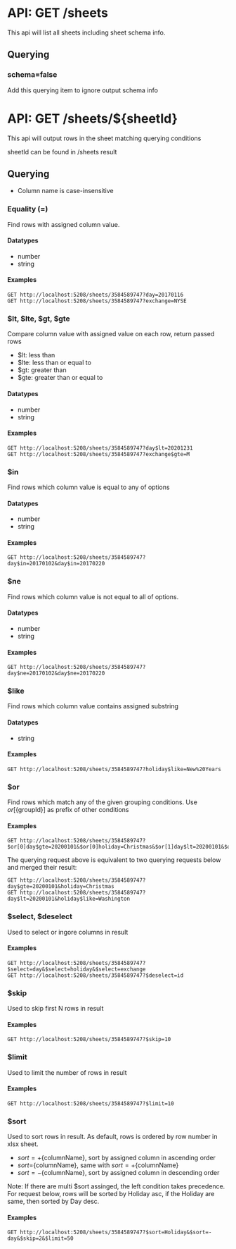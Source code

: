 # API: GET /sheets

This api will list all sheets including sheet schema info.

## Querying
### schema=false
Add this querying item to ignore output schema info

# API: GET /sheets/${sheetId}

This api will output rows in the sheet matching querying conditions

sheetId can be found in /sheets result


## Querying
- Column name is case-insensitive

### Equality (=)
Find rows with assigned column value.

#### Datatypes
- number 
- string

#### Examples
```
GET http://localhost:5208/sheets/3584589747?day=20170116
GET http://localhost:5208/sheets/3584589747?exchange=NYSE
```

### $lt, $lte, $gt, $gte

Compare column value with assigned value on each row, return passed rows

- $lt: less than
- $lte: less than or equal to
- $gt: greater than
- $gte: greater than or equal to

#### Datatypes
- number 
- string

#### Examples
```
GET http://localhost:5208/sheets/3584589747?day$lt=20201231
GET http://localhost:5208/sheets/3584589747?exchange$gte=M
```

### $in
Find rows which column value is equal to any of options

#### Datatypes
- number 
- string

#### Examples
```
GET http://localhost:5208/sheets/3584589747?day$in=20170102&day$in=20170220
```

### $ne
Find rows which column value is not equal to all of options.

#### Datatypes
- number 
- string

#### Examples
```
GET http://localhost:5208/sheets/3584589747?day$ne=20170102&day$ne=20170220
```

### $like
Find rows which column value contains assigned substring

#### Datatypes
- string

#### Examples
```
GET http://localhost:5208/sheets/3584589747?holiday$like=New%20Years
```

### $or
Find rows which match any of the given grouping conditions.
Use $or[${groupId}] as prefix of other conditions

#### Examples
```
GET http://localhost:5208/sheets/3584589747?$or[0]day$gte=20200101&$or[0]holiday=Christmas&$or[1]day$lt=20200101&$or[1]holiday$like=Washington
```

The querying request above is equivalent to two querying requests below and merged their result:
```
GET http://localhost:5208/sheets/3584589747?day$gte=20200101&holiday=Christmas
GET http://localhost:5208/sheets/3584589747?day$lt=20200101&holiday$like=Washington
```

### $select, $deselect
Used to select or ingore columns in result

#### Examples
```
GET http://localhost:5208/sheets/3584589747?$select=day&$select=holiday&$select=exchange
GET http://localhost:5208/sheets/3584589747?$deselect=id
```

### $skip
Used to skip first N rows in result

#### Examples
```
GET http://localhost:5208/sheets/3584589747?$skip=10
```

### $limit
Used to limit the number of rows in result

#### Examples
```
GET http://localhost:5208/sheets/3584589747?$limit=10
```

### $sort
Used to sort rows in result. As default, rows is ordered by row number in xlsx sheet.

- $sort=+${columnName}, sort by assigned column in ascending order
- $sort=${columnName}, same with $sort=+${columnName}
- $sort=-${columnName}, sort by assigned column in descending order

Note: If there are multi $sort assinged, the left condition takes precedence.
For request below, rows will be sorted by Holiday asc, if the Holiday are same, then sorted by Day desc.

#### Examples
```
GET http://localhost:5208/sheets/3584589747?$sort=Holiday&$sort=-day&$skip=2&$limit=50
```